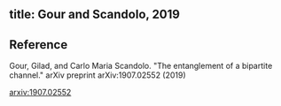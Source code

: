 title: Gour and Scandolo, 2019 
---

## Reference

Gour, Gilad, and Carlo Maria Scandolo. "The entanglement of a bipartite channel." arXiv preprint arXiv:1907.02552 (2019)


[arxiv:1907.02552](https://arxiv.org/abs/1907.02552)
